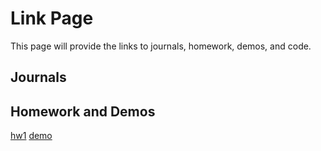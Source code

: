 # Link Page

This page will provide the links to journals, homework, demos, and code.

## Journals



## Homework and Demos

[hw1](https://github.com/AnthonyF747/anthonyfranco.github.io)
[demo](https://anthonyf747.github.io/anthonyfranco.github.io/index.html)
